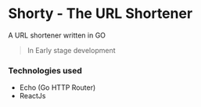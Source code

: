 # Shorty - The URL Shortener
A URL shortener written in GO

> In Early stage development

### Technologies used
- Echo (Go HTTP Router)
- ReactJs